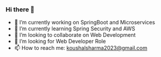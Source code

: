 ### Hi there 👋
- 🔭 I’m currently working on SpringBoot and Microservices
- 🌱 I’m currently learning Spring Security and AWS
- 👯 I’m looking to collaborate on Web Development
- 🤔 I’m looking for Web Developer Role
- 📫 How to reach me: koushalsharma2023@gmail.com
